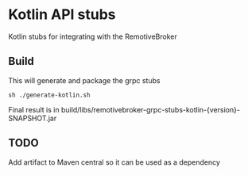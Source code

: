 # Kotlin API stubs

Kotlin stubs for integrating with the RemotiveBroker

## Build

This will generate and package the grpc stubs

```
sh ./generate-kotlin.sh
```

Final result is in build/libs/remotivebroker-grpc-stubs-kotlin-{version}-SNAPSHOT.jar

## TODO

Add artifact to Maven central so it can be used as a dependency